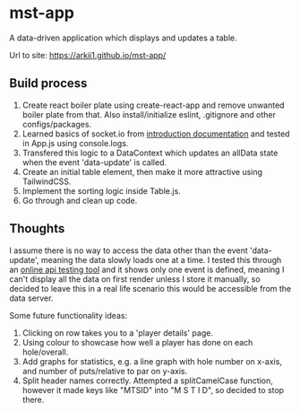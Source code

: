 # mst-app
A data-driven application which displays and updates a table.

Url to site: https://arkii1.github.io/mst-app/

## Build process
1. Create react boiler plate using create-react-app and remove unwanted boiler plate from that. Also install/initialize eslint, .gitignore and other configs/packages.
2. Learned basics of socket.io from [introduction documentation](https://socket.io/docs/v4/) and tested in App.js using console.logs.
3. Transfered this logic to a DataContext which updates an allData state when the event 'data-update' is called.
4. Create an initial table element, then make it more attractive using TailwindCSS.
5. Implement the sorting logic inside Table.js.
6. Go through and clean up code.

## Thoughts
I assume there is no way to access the data other than the event 'data-update', meaning the data slowly loads one at a time. I tested this through an [online api testing tool](https://reqbin.com/) and it shows only one event is defined, meaning I can't display all the data on first render unless I store it manually, so decided to leave this in a real life scenario this would be accessible from the data server.

Some future functionality ideas:
1. Clicking on row takes you to a 'player details' page.
2. Using colour to showcase how well a player has done on each hole/overall.
3. Add graphs for statistics, e.g. a line graph with hole number on x-axis, and number of puts/relative to par on y-axis.
4. Split header names correctly. Attempted a splitCamelCase function, however it made keys like "MTSID" into "M S T I D", so decided to stop there.
